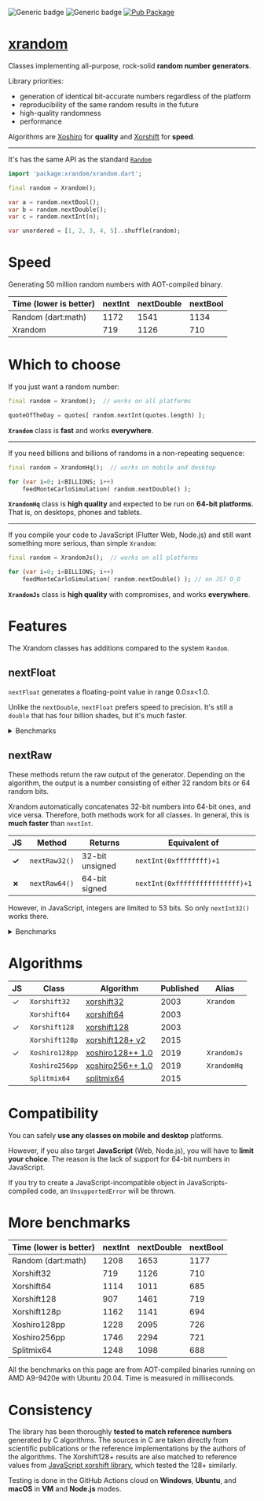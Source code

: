 ![Generic badge](https://img.shields.io/badge/tested_on-Windows_|_MacOS_|_Ubuntu-blue.svg)
![Generic badge](https://img.shields.io/badge/tested_on-VM_|_JS-blue.svg)
[![Pub Package](https://img.shields.io/pub/v/xrandom.svg)](https://pub.dev/packages/xrandom)

# [xrandom](https://github.com/rtmigo/xrandom)

Classes implementing all-purpose, rock-solid **random number generators**.

Library priorities:
- generation of identical bit-accurate numbers regardless of the platform
- reproducibility of the same random results in the future
- high-quality randomness
- performance

Algorithms are [Xoshiro](https://prng.di.unimi.it/) for **quality** and 
[Xorshift](https://en.wikipedia.org/wiki/Xorshift) for **speed**.

----------

It's has the same API as the standard [`Random`](https://api.dart.dev/stable/2.12.1/dart-math/Random-class.html)

``` dart
import 'package:xrandom/xrandom.dart';

final random = Xrandom();

var a = random.nextBool(); 
var b = random.nextDouble();
var c = random.nextInt(n);

var unordered = [1, 2, 3, 4, 5]..shuffle(random);
```


# Speed

Generating 50 million random numbers with AOT-compiled binary. 

| Time (lower is better) | nextInt | nextDouble | nextBool |
|------------------------|---------|------------|----------|
| Random (dart:math)     |  1172   |    1541    |   1134   |
| Xrandom             |   719   |    1126    |   710    |



# Which to choose

If you just want a random number:

``` dart
final random = Xrandom();  // works on all platforms

quoteOfTheDay = quotes[ random.nextInt(quotes.length) ];
``` 

**`Xrandom`** class is **fast** and works **everywhere**.

-------

If you need billions and billions of randoms in a non-repeating sequence:

``` dart
final random = XrandomHq();  // works on mobile and desktop

for (var i=0; i<BILLIONS; i++)
    feedMonteCarloSimulation( random.nextDouble() );
```

**`XrandomHq`** class is **high quality** and expected to be run on 
**64-bit platforms**. That is, on desktops, phones and tablets.

-------

If you compile your code to JavaScript (Flutter Web, Node.js) and still want something more serious, than simple `Xrandom`:

``` dart
final random = XrandomJs();  // works on all platforms

for (var i=0; i<BILLIONS; i++)  
    feedMonteCarloSimulation( random.nextDouble() ); // on JS? O_O  
```

**`XrandomJs`** class is **high quality** with compromises, and works **everywhere**.


# Features

The Xrandom classes has additions compared to the system `Random`.


## nextFloat

`nextFloat` generates a floating-point value in range 0.0≤x<1.0.

Unlike the `nextDouble`, `nextFloat` prefers speed to precision. 
It's still a `double` that has four billion shades, but it's much faster.

<details>
  <summary>Benchmarks</summary>

| Time (lower is better) | nextDouble | nextFloat |
|------------------------|------------|-----------|
| Random (dart:math)     |    1653    |     -     |
| Xorshift32             |    1126    |    407    |
| Xorshift64             |    1011    |    825    |
| Xorshift128            |    1461    |    622    |
| Xorshift128p           |    1141    |    860    |
| Xoshiro128pp           |    2095    |    923    |
| Xoshiro256pp           |    2294    |   1488    |
| Splitmix64             |    1098    |    932    |
</details>


## nextRaw

These methods return the raw output of the generator. Depending on the algorithm, 
the output is a number consisting of either 32 random bits or 64 random bits. 

Xrandom automatically concatenates 32-bit numbers into 64-bit ones, 
and vice versa. Therefore, both methods work for all classes.
In general, this is **much faster** than `nextInt`.

| JS    | Method        | Returns         | Equivalent of                   | 
|-------|--------|-----------------|---------------------------------|
| **✓** | `nextRaw32()` | 32-bit unsigned | `nextInt(0xffffffff)+1`         |
| **✗** | `nextRaw64()` | 64-bit signed   | `nextInt(0xffffffffffffffff)+1` |

However, in JavaScript, integers are limited to 53 bits. So only `nextInt32()` works there.


<details>
  <summary>Benchmarks</summary>
  
| Time (lower is better) | nextInt | nextInt32 | nextInt64 |
|------------------------|---------|-----------|-----------|
| Random (dart:math)     |  1208   |     -     |     -     |
| Xorshift32             |   719   |    409    |     -     |
| Xorshift64             |  1114   |    814    |    838    |
| Xorshift128            |   907   |    618    |     -     |
| Xorshift128p           |  1162   |    854    |    952    |
| Xoshiro128pp           |  1228   |    912    |     -     |
| Xoshiro256pp           |  1746   |   1498    |   2039    |
| Splitmix64             |  1248   |    931    |    782    |
</details>





# Algorithms

| JS    | Class  | Algorithm  |    Published | Alias |
|-------|--------|------------|-------------------|------|
| ✓ | `Xorshift32` |   [xorshift32](https://www.jstatsoft.org/article/view/v008i14)   | 2003 | `Xrandom` |
|  | `Xorshift64`      | [xorshift64](https://www.jstatsoft.org/article/view/v008i14)   |  2003 |
| ✓ | `Xorshift128`     | [xorshift128](https://www.jstatsoft.org/article/view/v008i14)  |  2003 |
|  | `Xorshift128p` | [xorshift128+ v2](https://arxiv.org/abs/1404.0390) |  2015 |
| ✓ | `Xoshiro128pp` | [xoshiro128++ 1.0](https://prng.di.unimi.it/xoshiro128plusplus.c) |  2019 | `XrandomJs` |
|   | `Xoshiro256pp` | [xoshiro256++ 1.0](https://prng.di.unimi.it/xoshiro256plusplus.c) |  2019 | `XrandomHq` |
|  | `Splitmix64` | [splitmix64](https://prng.di.unimi.it/splitmix64.c) |  2015 |

# Compatibility

You can safely **use any classes on mobile and desktop** platforms. 

However, if you also target **JavaScript** (Web, Node.js), you will have to 
**limit your choice**. The reason is the lack of support for 64-bit numbers 
in JavaScript.



If you try to create a JavaScript-incompatible object in JavaScripts-compiled 
code, an `UnsupportedError` will be thrown.




# More benchmarks

| Time (lower is better) | nextInt | nextDouble | nextBool |
|------------------------|---------|------------|----------|
| Random (dart:math)     |  1208   |    1653    |   1177   |
| Xorshift32             |   719   |    1126    |   710    |
| Xorshift64             |  1114   |    1011    |   685    |
| Xorshift128            |   907   |    1461    |   719    |
| Xorshift128p           |  1162   |    1141    |   694    |
| Xoshiro128pp           |  1228   |    2095    |   726    |
| Xoshiro256pp           |  1746   |    2294    |   721    |
| Splitmix64             |  1248   |    1098    |   688    |

All the benchmarks on this page are from AOT-compiled binaries running on AMD A9-9420e with Ubuntu 20.04. Time is measured in milliseconds.

# Consistency

The library has been thoroughly **tested to match reference numbers** generated by C algorithms. The
sources in C are taken directly from scientific publications or the reference implementations by the authors of the algorithms. The Xorshift128+ results are also matched to reference
values from [JavaScript xorshift library](https://github.com/AndreasMadsen/xorshift), which tested
the 128+ similarly.

Testing is done in the GitHub Actions cloud on **Windows**, **Ubuntu**, and **macOS** in **VM** and **Node.js** modes.

